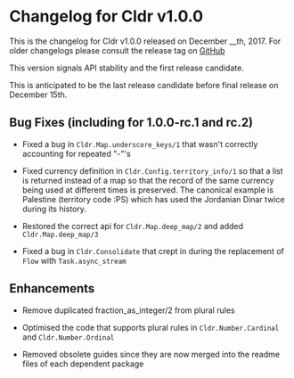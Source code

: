 
# Changelog for Cldr v1.0.0

This is the changelog for Cldr v1.0.0 released on December __th, 2017.  For older changelogs please consult the release tag on [GitHub](https://github.com/kipcole9/cldr/tags)

This version signals API stability and the first release candidate.

This is anticipated to be the last release candidate before final release on December 15th.

## Bug Fixes (including for 1.0.0-rc.1 and rc.2)

* Fixed a bug in `Cldr.Map.underscore_keys/1` that wasn't correctly accounting for repeated "-"'s

* Fixed currency definition in `Cldr.Config.territory_info/1` so that a list is returned instead of a map so that the record of the same currency being used at different times is preserved.  The canonical example is Palestine (territory code :PS) which has used the Jordanian Dinar twice during its history.

* Restored the correct api for `Cldr.Map.deep_map/2` and added `Cldr.Map.deep_map/3`

* Fixed a bug in `Cldr.Consolidate` that crept in during the replacement of `Flow` with `Task.async_stream`

## Enhancements

* Remove duplicated fraction_as_integer/2 from plural rules

* Optimised the code that supports plural rules in `Cldr.Number.Cardinal` and `Cldr.Number.Ordinal`

* Removed obsolete guides since they are now merged into the readme files of each dependent package
